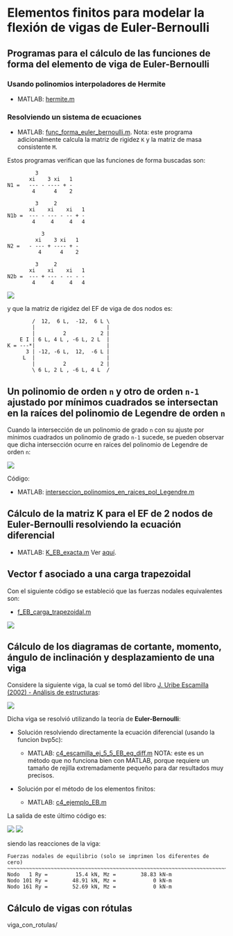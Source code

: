 # Elementos finitos para modelar la flexión de vigas de Euler-Bernoulli

## Programas para el cálculo de las funciones de forma del elemento de viga de Euler-Bernoulli

### Usando polinomios interpoladores de Hermite
* MATLAB: [hermite.m](hermite.m)

### Resolviendo un sistema de ecuaciones
* MATLAB: [func_forma_euler_bernoulli.m](func_forma_euler_bernoulli.m). Nota: este programa adicionalmente calcula la matriz de rigidez `K` y la matriz de masa consistente `M`.

Estos programas verifican que las funciones de forma buscadas son:
```
         3
       xi    3 xi   1
N1 =   --- - ---- + -
        4      4    2

         3     2
       xi    xi    xi   1
N1b =  --- - --- - -- + -
        4     4     4   4

           3
         xi    3 xi   1
N2 =   - --- + ---- + -
          4      4    2

         3     2
       xi    xi    xi   1
N2b =  --- + --- - -- - -
        4     4     4   4
```
<img src="figs/funciones_forma_hermitianas.svg">

y que la matriz de rigidez del EF de viga de dos nodos es:
```
        /  12,  6 L,  -12,  6 L \
        |                       |
        |         2           2 |
    E I | 6 L, 4 L , -6 L, 2 L  |
K = ---*|                       |
      3 | -12, -6 L,  12,  -6 L |
     L  |                       |
        |         2           2 |
        \ 6 L, 2 L , -6 L, 4 L  /
```

## Un polinomio de orden `n` y otro de orden `n-1` ajustado por mínimos cuadrados se intersectan en la raíces del polinomio de Legendre de orden `n`

Cuando la intersección de un polinomio de grado `n` con su ajuste por mínimos cuadrados un polinomio de grado `n-1` sucede, se pueden observar que dicha intersección ocurre en raíces del polinomio de Legendre de orden `n`:

<img src="../../2D/extrapolacion_de_esfuerzos/figs/interseccion_polinomios_en_raices_pol_Legendre.png">

Código:
* MATLAB: [interseccion_polinomios_en_raices_pol_Legendre.m](../../2D/extrapolacion_de_esfuerzos/interseccion_polinomios_en_raices_pol_Legendre.m)

##  Cálculo de la matriz K para el EF de 2 nodos de Euler-Bernoulli resolviendo la ecuación diferencial
* MATLAB: [K_EB_exacta.m](K_EB_exacta.m)
Ver [aquí](../../repaso_matricial/portico_2d/deduccion_K_y_fe_elemento_portico_2D/).

## Vector f asociado a una carga trapezoidal
Con el siguiente código se estableció que las fuerzas nodales equivalentes son:
* [f_EB_carga_trapezoidal.m](f_EB_carga_trapezoidal.m)
<img src="figs/viga_carga_trapezoidal.svg">

## Cálculo de los diagramas de cortante, momento, ángulo de inclinación y desplazamiento de una viga

Considere la siguiente viga, la cual se tomó del libro [J. Uribe Escamilla (2002) - Análisis de estructuras](https://www.researchgate.net/publication/31754481_Analisis_de_estructuras_J_Uribe_Escamilla):

<img src="resolviendo_la_ecuacion_diferencial/c4_escamilla_ej_5_5.png">

Dicha viga se resolvió utilizando la teoría de **Euler-Bernoulli**:

* Solución resolviendo directamente la ecuación diferencial (usando la funcion bvp5c): 
  * MATLAB: [c4_escamilla_ej_5_5_EB_eq_diff.m](resolviendo_la_ecuacion_diferencial/c4_escamilla_ej_5_5_EB_eq_diff.m) NOTA: este es un método que no funciona bien con MATLAB, porque requiere un tamaño de rejilla extremadamente pequeño para dar resultados muy precisos.

* Solución por el método de los elementos finitos:
  * MATLAB: [c4_ejemplo_EB.m](c4_ejemplo_EB.m)

La salida de este último código es:

<img src="../ejemplos/figs/c4_ejemplo_EB_v_theta.svg">

<img src="../ejemplos/figs/c4_ejemplo_EB_M_V.svg">

siendo las reacciones de la viga:
```
Fuerzas nodales de equilibrio (solo se imprimen los diferentes de cero)
~~~~~~~~~~~~~~~~~~~~~~~~~~~~~~~~~~~~~~~~~~~~~~~~~~~~~~~~~~~~~~~~~~~~~~~
Nodo   1 Ry =         15.4 kN, Mz =        38.83 kN-m
Nodo 101 Ry =        48.91 kN, Mz =            0 kN-m
Nodo 161 Ry =        52.69 kN, Mz =            0 kN-m
```
## Cálculo de vigas con rótulas

viga_con_rotulas/